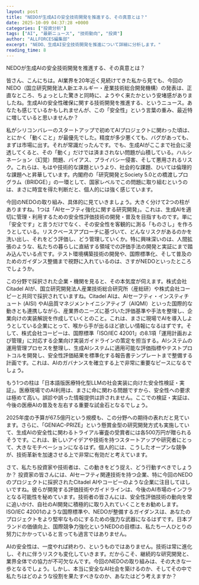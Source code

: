 ```yaml
---
layout: post
title: "NEDOが生成AIの安全技術開発を推進する、その真意とは？"
date: 2025-10-09 04:37:28 +0000
categories: ["投資分析"]
tags: ["AI", "最新ニュース", "技術動向", "投資"]
author: "ALLFORCES編集部"
excerpt: "NEDO、生成AI安全技術開発を推進について詳細に分析します。"
reading_time: 8
---
```


NEDOが生成AIの安全技術開発を推進する、その真意とは？

皆さん、こんにちは。AI業界を20年近く見続けてきた私から見ても、今回のNEDO（国立研究開発法人新エネルギー・産業技術総合開発機構）の発表は、正直なところ、ちょっとした驚きと同時に、ようやく来たかという安堵感がありましたね。生成AIの安全性確保に関する技術開発を推進する、というニュース。あなたも感じているかもしれませんが、この「安全性」という言葉の重み、最近特に増していると思いませんか？

私がシリコンバレーのスタートアップで初めてAIプロジェクトに関わった頃は、とにかく「動くこと」が最優先でした。精度が多少悪くても、バグがあっても、まずは市場に出す。それが常識だったんです。でも、生成AIがここまで社会に浸透してくると、その「動く」だけでは済まされない問題が山積している。ハルシネーション（幻覚）問題、バイアス、プライバシー侵害、そして悪用されるリスク。これらは、もはや技術的な課題というより、社会的な課題、ひいては倫理的な課題へと昇華しています。内閣府の「研究開発とSociety 5.0との橋渡しプログラム（BRIDGE）」の一環として、国家レベルでこの問題に取り組むというのは、まさに時宜を得た判断だと、個人的には強く感じています。

今回のNEDOの取り組み、具体的に見ていきましょう。大きく分けて2つの柱がありますね。1つは「AIセーフティ強化に関する研究開発」。これは、生成AIを適切に管理・利用するための安全性評価技術の開発・普及を目指すものです。単に「安全です」と言うだけでなく、その安全性を客観的に測る「ものさし」を作ろうとしている。リスクベースアプローチに基づいて、どんなリスクがあるのかを洗い出し、それをどう評価し、どう管理していくか。特に興味深いのは、人間拡張のような、私たちの暮らしに直結する領域での評価手法の開発と実証にまで踏み込んでいる点です。テスト環境構築技術の開発や、国際標準化、そして普及のためのガイダンス整備まで視野に入れているのは、さすがNEDOといったところでしょうか。

この分野で採択された企業・機関を見ると、その本気度が伺えます。株式会社Citadel AIが、国立研究開発法人産業技術総合研究所（産総研）や株式会社コーピーと共同で採択されていますね。Citadel AIは、AIセーフティ・インスティチュート (AISI) やAI品質マネジメントイニシアティブ（AIQMI）といった国際的な動きとも連携しながら、産業界のニーズに基づいた評価基準や手法を整理し、企業向けの実装解説を作成していくとのこと。これは、まさに現場でAIを導入しようとしている企業にとって、喉から手が出るほど欲しい情報になるはずです。そして、株式会社コーピーは、国際標準「ISO/IEC 42001」の8.1項「運用計画および管理」に対応する企業向け実装ガイドラインの策定を担当する。AIシステムの運用管理プロセスを整理し、生成AIシステムに適用可能な評価指標やテストプロトコルを開発し、安全性評価結果を標準化する報告書テンプレートまで整備する計画です。これは、AIのガバナンスを確立する上で非常に重要なピースになるでしょう。

もう1つの柱は「日本語版医療特化型LLMの社会実装に向けた安全性検証・実証」。医療現場でのAI利用は、まさに命に関わる問題ですから、安全性への要求は極めて高い。誤診や誤った情報提供は許されません。ここでの検証・実証は、今後の医療AIの普及を左右する重要な試金石となるでしょう。

2025年度の予算が67.5億円という規模も、この分野への期待の表れだと見ています。さらに、「GENIAC-PRIZE」という懸賞金型の研究開発方式も実施していて、生成AIの安全性に関わるトライアル審査の受賞者には各500万円が贈られるそうです。これは、新しいアイデアや技術を持つスタートアップや研究者にとって、大きなモチベーションになるはず。個人的には、こうしたオープンな競争が、技術革新を加速させる上で非常に有効だと考えています。

さて、私たち投資家や技術者は、この動きをどう捉え、どう行動すべきでしょうか？ 投資家の皆さんには、AIセーフティ関連技術を持つ企業、特に今回のNEDOのプロジェクトに採択されたCitadel AIやコーピーのような企業に注目してほしいですね。彼らが開発する評価技術やガイドラインは、今後のAI市場のインフラとなる可能性を秘めています。技術者の皆さんには、安全性評価技術の動向を常に追いかけ、自社のAI開発に積極的に取り入れていくことをお勧めします。ISO/IEC 42001のような国際標準や、NEDOが整備するガイダンスは、あなたのプロジェクトをより堅牢なものにするための強力な武器になるはずです。日本ブランドの価値向上、国際競争力強化というNEDOの目標は、私たち一人ひとりの努力にかかっていると言っても過言ではありません。

AIの安全性は、一度やれば終わり、というものではありません。技術は常に進化し、それに伴うリスクも変化していきます。だからこそ、継続的な研究開発と、業界全体での協力が不可欠なんです。今回のNEDOの取り組みは、その大きな一歩となるでしょう。しかし、本当に安全なAI社会を築けるのか、そしてその中で私たちはどのような役割を果たすべきなのか、あなたはどう考えますか？

